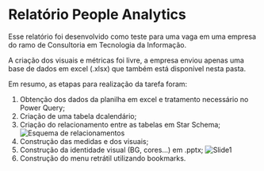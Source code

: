 # Relatório People Analytics

Esse relatório foi desenvolvido como teste para uma vaga em uma empresa do ramo de Consultoria em Tecnologia da Informação.

A criação dos visuais e métricas foi livre, a empresa enviou apenas uma base de dados em excel (.xlsx) que também está disponível nesta pasta.

Em resumo, as etapas para realização da tarefa foram:
1. Obtenção dos dados da planilha em excel e tratamento necessário no Power Query;
2. Criação de uma tabela dcalendário;
3. Criação do relacionamento entre as tabelas em Star Schema;
![Esquema de relacionamentos](https://github.com/DeniseBP/Relatorios_PBI/assets/135619206/013f2f87-1cdf-4f5e-a7e2-75353cad8619)
5. Construção das medidas e dos visuais;
4. Construção da identidade visual (BG, cores...) em .pptx;
![Slide1](https://github.com/DeniseBP/Relatorios_PBI/assets/135619206/edcbf88e-5218-4fb9-83ec-54ee38eed298)
6. Construção do menu retrátil utilizando bookmarks.
